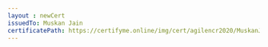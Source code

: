 ```yaml
--- 
layout : newCert 
issuedTo: Muskan Jain 
certificatePath: https://certifyme.online/img/cert/agilencr2020/MuskanJain_b3da3.png
--- 
```

